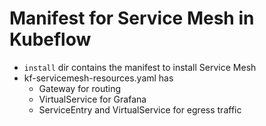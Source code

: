 # Manifest for Service Mesh in Kubeflow

- `install` dir contains the manifest to install Service Mesh
- kf-servicemesh-resources.yaml has
  - Gateway for routing
  - VirtualService for Grafana
  - ServiceEntry and VirtualService for egress traffic
